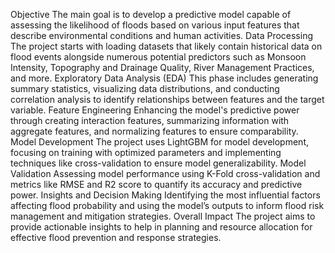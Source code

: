Objective
The main goal is to develop a predictive model capable of assessing the likelihood of floods based on various input features that describe environmental conditions and human activities.
Data Processing
The project starts with loading datasets that likely contain historical data on flood events alongside numerous potential predictors such as Monsoon Intensity, Topography and Drainage Quality, River Management Practices, and more.
Exploratory Data Analysis (EDA)
This phase includes generating summary statistics, visualizing data distributions, and conducting correlation analysis to identify relationships between features and the target variable.
Feature Engineering
Enhancing the model's predictive power through creating interaction features, summarizing information with aggregate features, and normalizing features to ensure comparability.
Model Development
The project uses LightGBM for model development, focusing on training with optimized parameters and implementing techniques like cross-validation to ensure model generalizability.
Model Validation
Assessing model performance using K-Fold cross-validation and metrics like RMSE and R2 score to quantify its accuracy and predictive power.
Insights and Decision Making
Identifying the most influential factors affecting flood probability and using the model’s outputs to inform flood risk management and mitigation strategies.
Overall Impact
The project aims to provide actionable insights to help in planning and resource allocation for effective flood prevention and response strategies.
